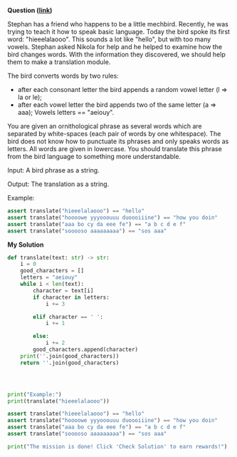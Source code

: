 **Question ([link](https://py.checkio.org/en/mission/bird-language/))**

Stephan has a friend who happens to be a little mechbird. Recently, he was trying to teach it how to speak basic language. Today the bird spoke its first word: "hieeelalaooo". This sounds a lot like "hello", but with too many vowels. Stephan asked Nikola for help and he helped to examine how the bird changes words. With the information they discovered, we should help them to make a translation module.

The bird converts words by two rules:
- after each consonant letter the bird appends a random vowel letter (l ⇒ la or le);
- after each vowel letter the bird appends two of the same letter (a ⇒ aaa);
Vowels letters == "aeiouy".

You are given an ornithological phrase as several words which are separated by white-spaces (each pair of words by one whitespace). The bird does not know how to punctuate its phrases and only speaks words as letters. All words are given in lowercase. You should translate this phrase from the bird language to something more understandable.

Input: A bird phrase as a string.

Output: The translation as a string.

Example:

```python
assert translate("hieeelalaooo") == "hello"
assert translate("hoooowe yyyooouuu duoooiiine") == "how you doin"
assert translate("aaa bo cy da eee fe") == "a b c d e f"
assert translate("sooooso aaaaaaaaa") == "sos aaa"
```

**My Solution**

```python
def translate(text: str) -> str:
    i = 0
    good_characters = []
    letters = "aeiouy"
    while i < len(text):
        character = text[i]
        if character in letters:
            i += 3

        elif character == ' ':
            i += 1

        else:
            i += 2
        good_characters.append(character)
    print(''.join(good_characters))
    return ''.join(good_characters)




print("Example:")
print(translate("hieeelalaooo"))

assert translate("hieeelalaooo") == "hello"
assert translate("hoooowe yyyooouuu duoooiiine") == "how you doin"
assert translate("aaa bo cy da eee fe") == "a b c d e f"
assert translate("sooooso aaaaaaaaa") == "sos aaa"

print("The mission is done! Click 'Check Solution' to earn rewards!")

